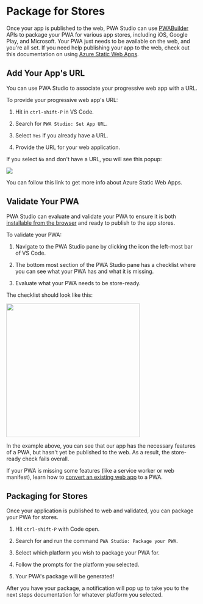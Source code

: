 # Package for Stores
Once your app is published to the web, PWA Studio can use [PWABuilder](https://www.pwabuilder.com) APIs to package your PWA for various app stores, including iOS, Google Play, and Microsoft. Your PWA just needs to be available on the web, and you're all set. If you need help publishing your app to the web, check out this documentation on using [Azure Static Web Apps](/starter/publish?id=azure-static-web-apps).

## Add Your App's URL
You can use PWA Studio to associate your progressive web app with a URL.

To provide your progressive web app's URL:

1. Hit in `ctrl-shift-P` in VS Code.
   
2. Search for `PWA Studio: Set App URL`.
   
3. Select `Yes` if you already have a URL.
   
4. Provide the URL for your web application.

If you select `No` and don't have a URL, you will see this popup:

<div class="docs-image">
<img src="/assets/studio/package/static-web-notification.png">
</div>

You can follow this link to get more info about Azure Static Web Apps.

## Validate Your PWA

PWA Studio can evaluate and validate your PWA to ensure it is both [installable from the browser](https://docs.microsoft.com/en-us/microsoft-edge/progressive-web-apps-chromium/ux#installing-a-pwa) and ready to publish to the app stores.

To validate your PWA:

1. Navigate to the PWA Studio pane by clicking the icon the left-most bar of VS Code.
   
2. The bottom most section of the PWA Studio pane has a checklist where you can see what your PWA has and what it is missing.
   
3. Evaluate what your PWA needs to be store-ready.

The checklist should look like this:

<div class="docs-image">
    <img src="/assets/studio/package/checklist.png" width=350>
</div>

In the example above, you can see that our app has the necessary features of a PWA, but hasn't yet be published to the web. As a result, the store-ready check fails overall.

If your PWA is missing some features (like a service worker or web manifest), learn how to [convert an existing web app](/studio/existing-app) to a PWA.

## Packaging for Stores

Once your application is published to web and validated, you can package your PWA for stores.


1. Hit `ctrl-shift-P` with Code open.
   
2. Search for and run the command `PWA Studio: Package your PWA`.
   
3. Select which platform  you wish to package your PWA for.
   
4. Follow the prompts for the platform you selected.
   
5. Your PWA's package will be generated!

After you have your package, a notification will pop up to take you to the next steps documentation for whatever platform you selected.